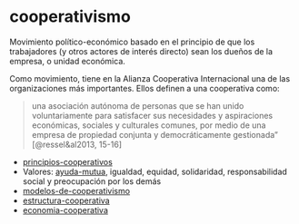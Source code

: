 # cooperativismo

Movimiento político-económico basado en el principio de que los trabajadores (y otros actores de interés directo) sean los dueños de la empresa, o unidad económica.

Como movimiento, tiene en la Alianza Cooperativa Internacional una de las organizaciones más importantes. Ellos definen a una cooperativa como:

 >
 > una asociación autónoma de personas que se han unido voluntariamente para satisfacer sus necesidades y aspiraciones económicas, sociales y culturales comunes, por medio de una empresa de propiedad conjunta y democráticamente gestionada” [@ressel&al2013, 15-16]

* [principios-cooperativos](principios-cooperativos.md)
* Valores: [ayuda-mutua](ayuda-mutua.md), igualdad, equidad, solidaridad, responsabilidad social y preocupación por los demás
* [modelos-de-cooperativismo](modelos-de-cooperativismo.md)
* [estructura-cooperativa](estructura-cooperativa.md)
* [economia-cooperativa](economia-cooperativa.md)
